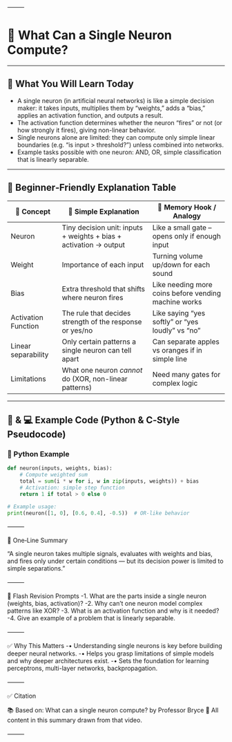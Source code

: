 ⸻

# 🧠 What Can a Single Neuron Compute?

---

## 📌 What You Will Learn Today

- A single neuron (in artificial neural networks) is like a simple decision maker: it takes inputs, multiplies them by “weights,” adds a “bias,” applies an activation function, and outputs a result.  
- The activation function determines whether the neuron “fires” or not (or how strongly it fires), giving non-linear behavior.  
- Single neurons alone are limited: they can compute only simple linear boundaries (e.g. “is input > threshold?”) unless combined into networks.  
- Example tasks possible with one neuron: AND, OR, simple classification that is linearly separable.

---

## 🧒 Beginner‑Friendly Explanation Table

| 📌 Concept             | 👶 Simple Explanation                                                    | 🧠 Memory Hook / Analogy                         |
|-------------------------|------------------------------------------------------------------------|---------------------------------------------------|
| Neuron                 | Tiny decision unit: inputs + weights + bias + activation → output       | Like a small gate – opens only if enough input    |
| Weight                 | Importance of each input                                                  | Turning volume up/down for each sound            |
| Bias                   | Extra threshold that shifts where neuron fires                           | Like needing more coins before vending machine works |
| Activation Function    | The rule that decides strength of the response or yes/no                 | Like saying “yes softly” or “yes loudly” vs “no”  |
| Linear separability    | Only certain patterns a single neuron can tell apart                     | Can separate apples vs oranges if in simple line  |
| Limitations            | What one neuron *cannot* do (XOR, non-linear patterns)                   | Need many gates for complex logic                 |

---

## 🐍 & 💻 Example Code (Python & C‑Style Pseudocode)

### 🐍 Python Example

```python
def neuron(inputs, weights, bias):
    # Compute weighted sum
    total = sum(i * w for i, w in zip(inputs, weights)) + bias
    # Activation: simple step function
    return 1 if total > 0 else 0

# Example usage:
print(neuron([1, 0], [0.6, 0.4], -0.5))  # OR‑like behavior

```

⸻

💬 One‑Line Summary

“A single neuron takes multiple signals, evaluates with weights and bias, and fires only under certain conditions — but its decision power is limited to simple separations.”

⸻

🔁 Flash Revision Prompts
	-1.	What are the parts inside a single neuron (weights, bias, activation)?
	-2.	Why can’t one neuron model complex patterns like XOR?
	-3.	What is an activation function and why is it needed?
	-4.	Give an example of a problem that is linearly separable.

⸻

✅ Why This Matters
	-•	Understanding single neurons is key before building deeper neural networks.
	-•	Helps you grasp limitations of simple models and why deeper architectures exist.
	-•	Sets the foundation for learning perceptrons, multi-layer networks, backpropagation.

⸻

✅ Citation

📚 Based on: What can a single neuron compute? by Professor Bryce
🧠 All content in this summary drawn from that video.

⸻
